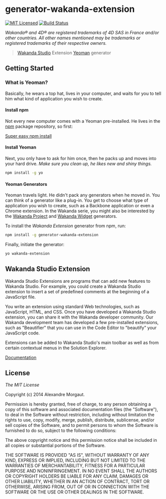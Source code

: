 # generator-wakanda-extension 
[![MIT Licensed](http://img.shields.io/badge/license-MIT-blue.svg?style=flat)](#license)
[![Build Status](https://secure.travis-ci.org/AMorgaut/generator-wakanda-extension.svg?branch=master)](https://travis-ci.org/AMorgaut/generator-wakanda-extension)


*Wakanda® and 4D® are registered trademarks of 4D SAS in France and/or other countries. All other names mentioned may be trademarks or registered trademarks of their respective owners.*

> [Wakanda Studio](http://www.wakanda.org/features/studio) Extension [Yeoman](http://yeoman.io) generator


## Getting Started

### What is Yeoman?

Basically, he wears a top hat, lives in your computer, and waits for you to tell him what kind of application you wish to create.

#### Install npm
Not every new computer comes with a Yeoman pre-installed. He lives in the [npm](https://npmjs.org) package repository, so first: 

[Super easy npm install](https://www.npmjs.org/doc/README.html#super-easy-install)

#### Install Yeoman

Next, you only have to ask for him once, then he packs up and moves into your hard drive. *Make sure you clean up, he likes new and shiny things.*

```bash
npm install -g yo
```

#### Yeoman Generators

Yeoman travels light. He didn't pack any generators when he moved in. You can think of a generator like a plug-in. You get to choose what type of application you wish to create, such as a Backbone application or even a Chrome extension. In the Wakanda serie, you might also be interested by the [Wakanda Project](https://github.com/amorgaut/generator-wakanda-project) and  [Wakanda Widget](https://github.com/midrissi/generator-wakanda-widget) generators.

To install the *Wakanda Extension* generator from npm, run:

```bash
npm install -g generator-wakanda-extension
```

Finally, initiate the generator:

```bash
yo wakanda-extension
```

## Wakanda Studio Extension

Wakanda Studio Extensions are programs that can add new features to Wakanda Studio. For example, you could create a Wakanda Studio extension to insert a set of predefined comments at the beginning of a JavaScript file.

You write an extension using standard Web technologies, such as JavaScript, HTML, and CSS. Once you have developed a Wakanda Studio extension, you can share it with the Wakanda developer community. Our Wakanda development team has developed a few pre-installed extensions, such as "Beautifier" that you can use in the Code Editor to "beautify" your JavaScript code.

Extensions can be added to Wakanda Studio's main toolbar as well as from certain contextual menus in the Solution Explorer.

[Documentation](http://doc.wakanda.org/Wakanda-Studio-Extensions/Wakanda-Studio-Extensions.100-872838.en.html)


## License


*The MIT License*

Copyright (c) 2014 Alexandre Morgaut. 

Permission is hereby granted, free of charge, to any person obtaining a copy of this software and associated documentation files (the "Software"), to deal in the Software without restriction, including without limitation the rights to use, copy, modify, merge, publish, distribute, sublicense, and/or sell copies of the Software, and to permit persons to whom the Software is furnished to do so, subject to the following conditions:

The above copyright notice and this permission notice shall be included in all copies or substantial portions of the Software.

THE SOFTWARE IS PROVIDED "AS IS", WITHOUT WARRANTY OF ANY KIND, EXPRESS OR IMPLIED, INCLUDING BUT NOT LIMITED TO THE WARRANTIES OF MERCHANTABILITY, FITNESS FOR A PARTICULAR PURPOSE AND NONINFRINGEMENT. IN NO EVENT SHALL THE AUTHORS OR COPYRIGHT HOLDERS BE LIABLE FOR ANY CLAIM, DAMAGES OR OTHER LIABILITY, WHETHER IN AN ACTION OF CONTRACT, TORT OR OTHERWISE, ARISING FROM, OUT OF OR IN CONNECTION WITH THE SOFTWARE OR THE USE OR OTHER DEALINGS IN THE SOFTWARE.
